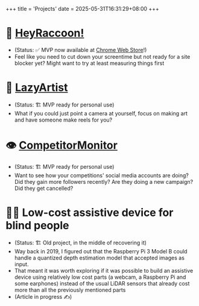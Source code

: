 +++
title = 'Projects'
date = 2025-05-31T16:31:29+08:00
+++
# 🦝 [HeyRaccoon!](https://heyraccoon.com)
- (Status: ✅ MVP now available at [Chrome Web Store](https://chromewebstore.google.com/detail/heyraccoon-browser-analyt/dpcgngcnhefnffoggbhllcnlnonnegfo)!)
- Feel like you need to cut down your screentime but not ready for a site blocker yet? Might want to try at least measuring things first 

# 🎨 [LazyArtist](https://lazyartistwebdemo-5mzkfvzu9w6xigwh7ffbcr.streamlit.app/)
- (Status: 🏗️ MVP ready for personal use)
- What if you could just point a camera at yourself, focus on making art and have someone make reels for you? 

# 👁️ [CompetitorMonitor](https://socmedstatsapp.streamlit.app/)
- (Status: 🏗️ MVP ready for personal use)
- Want to see how your competitions' social media accounts are doing? Did they gain more followers recently? Are they doing a new campaign? Did they get cancelled? 

# 🧑‍🦯 Low-cost assistive device for blind people
- (Status: 🏗️ Old project, in the middle of recovering it)
- Way back in 2019, I figured out that the Raspberry Pi 3 Model B could handle a quantized depth estimation model that accepted images as input. 
- That meant it was worth exploring if it was possible to build an assistive device using relatively low cost parts (a webcam, a Raspberry Pi and some earphones) instead of the usual LiDAR sensors that already cost more than all the previously mentioned parts
- (Article in progress ✍️)
